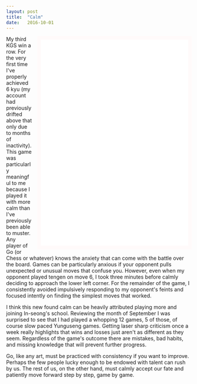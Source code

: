 ```yaml
---
layout: post
title:  "Calm"
date:   2016-10-01
---
```


<iframe id="gokibitz-EJzIXVt6-" src="//gokibitz.com/kifu/EJzIXVt6-" style="float: right; margin-left: 1em; width: 400px; min-height:
560px; display: block; border: 10px solid snow;"></iframe> <script src="//gokibitz.com/embed/VJsZ54Ua-"></script>

My third KGS win a row. For the very first time I've properly achieved
6 kyu (my account had previously drifted above that only due to months
of inactivity). This game was particularly meaningful to me because I
played it with more calm than I've previously been able to muster. Any
player of Go (or Chess or whatever) knows the anxiety that can come
with the battle over the board. Games can be particularly anxious if
your opponent pulls unexpected or unusual moves that confuse
you. However, even when my opponent played tengen on move 6, I took
three minutes before calmly deciding to approach the lower left
corner. For the remainder of the game, I consistently avoided
impulsively responding to my opponent's feints and focused intently on
finding the simplest moves that worked.

I think this new found calm can be heavily attributed playing more and
joining In-seong's school. Reviewing the month of September I was
surprised to see that I had played a whopping 12 games, 5 of those, of
course slow paced Yunguseng games. Getting laser sharp criticism once
a week really highlights that wins and losses just aren't as different
as they seem. Regardless of the game's outcome there are mistakes, bad
habits, and missing knowledge that will prevent further progress.

Go, like any art, must be practiced with consistency if you want to
improve. Perhaps the few people lucky enough to be endowed with talent
can rush by us. The rest of us, on the other hand, must calmly accept
our fate and patiently move forward step by step, game by game.
